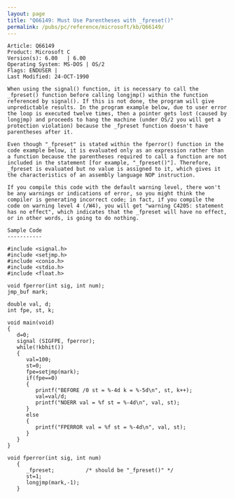 ```yaml
---
layout: page
title: "Q66149: Must Use Parentheses with _fpreset()"
permalink: /pubs/pc/reference/microsoft/kb/Q66149/
---
```


	Article: Q66149
	Product: Microsoft C
	Version(s): 6.00   | 6.00
	Operating System: MS-DOS | OS/2
	Flags: ENDUSER |
	Last Modified: 24-OCT-1990
	
	When using the signal() function, it is necessary to call the
	_fpreset() function before calling longjmp() within the function
	referenced by signal(). If this is not done, the program will give
	unpredictable results. In the program example below, due to user error
	the loop is executed twelve times, then a pointer gets lost (caused by
	longjmp) and proceeds to hang the machine (under OS/2 you will get a
	protection violation) because the _fpreset function doesn't have
	parentheses after it.
	
	Even though "_fpreset" is stated within the fperror() function in the
	code example below, it is evaluated only as an expression rather than
	a function because the parentheses required to call a function are not
	included in the statement [for example, "_fpreset()"]. Therefore,
	_fpreset is evaluated but no value is assigned to it, which gives it
	the characteristics of an assembly language NOP instruction.
	
	If you compile this code with the default warning level, there won't
	be any warnings or indications of error, so you might think the
	compiler is generating incorrect code; in fact, if you compile the
	code on warning level 4 (/W4), you will get "warning C4205: statement
	has no effect", which indicates that the _fpreset will have no effect,
	or in other words, is going to do nothing.
	
	Sample Code
	-----------
	
	#include <signal.h>
	#include <setjmp.h>
	#include <conio.h>
	#include <stdio.h>
	#include <float.h>
	
	void fperror(int sig, int num);
	jmp_buf mark;
	
	double val, d;
	int fpe, st, k;
	
	void main(void)
	{
	   d=0;
	   signal (SIGFPE, fperror);
	   while(!kbhit())
	   {
	      val=100;
	      st=0;
	      fpe=setjmp(mark);
	      if(fpe==0)
	      {
	         printf("BEFORE /0 st = %-4d k = %-5d\n", st, k++);
	         val=val/d;
	         printf("NOERR val = %f st = %-4d\n", val, st);
	      }
	      else
	      {
	         printf("FPERROR val = %f st = %-4d\n", val, st);
	      }
	   }
	}
	
	void fperror(int sig, int num)
	   {
	      _fpreset;          /* should be "_fpreset()" */
	      st=1;
	      longjmp(mark,-1);
	   }
